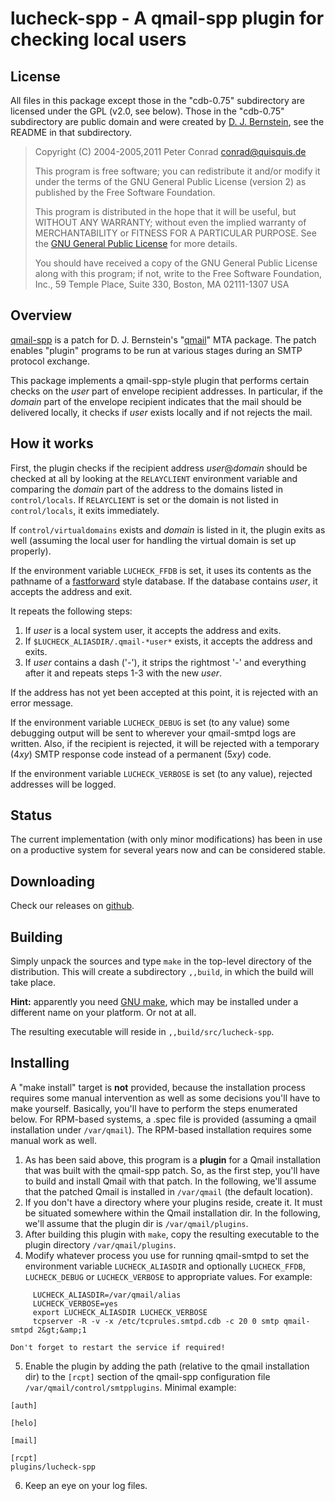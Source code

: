 # lucheck-spp - A qmail-spp plugin for checking local users

## License

All files in this package except those in the "cdb-0.75" subdirectory are licensed under the GPL (v2.0, see below). Those in the "cdb-0.75" subdirectory are public domain and were created by [D. J. Bernstein](https://cr.yp.to/djb.html), see the README in that subdirectory.

> Copyright (C) 2004-2005,2011 Peter Conrad <conrad@quisquis.de>
> 
> This program is free software; you can redistribute it and/or modify it under
> the terms of the GNU General Public License (version 2) as published by the Free
> Software Foundation.
> 
> This program is distributed in the hope that it will be useful, but WITHOUT
> ANY WARRANTY; without even the implied warranty of MERCHANTABILITY or FITNESS
> FOR A PARTICULAR PURPOSE.  See the [GNU General Public License](http://www.gnu.org/licenses/old-licenses/gpl-2.0.html#SEC1) for
> more details.
> 
> You should have received a copy of the GNU General Public License along with
> this program; if not, write to the Free Software Foundation, Inc., 59 Temple
> Place, Suite 330, Boston, MA  02111-1307  USA

## Overview

[qmail-spp](https://qmail-spp.sourceforge.net) is a patch for D. J. Bernstein's "[qmail](https://qmail.org)" MTA package. The patch enables "plugin" programs to be run at various stages during an SMTP protocol exchange.

This package implements a qmail-spp-style plugin that performs certain checks on the *user* part of envelope recipient addresses. In particular, if the *domain* part of the envelope recipient indicates that the mail should be delivered locally, it checks if *user* exists locally and if not rejects
the mail.

## How it works

First, the plugin checks if the recipient address *user*@*domain* should be checked at all by looking at the `RELAYCLIENT` environment variable and comparing the *domain* part of the address to the domains listed in `control/locals`. If `RELAYCLIENT` is set or the domain is not listed in `control/locals`, it exits immediately.

If `control/virtualdomains` exists and *domain* is listed in it, the plugin exits as well (assuming the local user for handling the virtual domain is set up properly).

If the environment variable `LUCHECK_FFDB` is set, it uses its contents as the pathname of a
[fastforward](https://cr.yp.to/fastforward.html) style database. If the database contains *user*, it accepts the address and exit.

It repeats the following steps:

1. If *user* is a local system user, it accepts the address and exits.
2. If `$LUCHECK_ALIASDIR/.qmail-*user*` exists, it accepts the address and exits.
3. If *user* contains a dash ('-'), it strips the rightmost '-' and everything after it and repeats steps 1-3 with the new *user*.

If the address has not yet been accepted at this point, it is rejected with an error message.

If the environment variable `LUCHECK_DEBUG` is set (to any value) some debugging output will be sent to wherever your qmail-smtpd logs are written.  Also, if the recipient is rejected, it will be rejected with a temporary (4*xy*) SMTP response code instead of a permanent (5*xy*) code.

If the environment variable `LUCHECK_VERBOSE` is set (to any value), rejected addresses will be logged.

## Status

The current implementation (with only minor modifications) has been in use on a productive system for several years now and can be considered stable.

## Downloading

Check our releases on [github](https://github.com/pmconrad/lucheck-spp/tags).

## Building

Simply unpack the sources and type `make` in the top-level directory of the distribution. This will create a subdirectory `,,build`, in which the build will take place.

**Hint:** apparently you need [GNU make](https://savannah.gnu.org/projects/make), which may be installed under a different name on your platform. Or not at all.

The resulting executable will reside in `,,build/src/lucheck-spp`.

## Installing

A "make install" target is **not** provided, because the installation process requires some manual intervention as well as some decisions you'll have to make yourself. Basically, you'll have to perform the steps enumerated below.  For RPM-based systems, a .spec file is provided (assuming a qmail installation under `/var/qmail`). The RPM-based installation requires some manual work as well.

1. As has been said above, this program is a **plugin** for a Qmail installation that was built with the qmail-spp patch. So, as the first step, you'll have to build and install Qmail with that patch.
    In the following, we'll assume that the patched Qmail is installed in `/var/qmail` (the default location).
2. If you don't have a directory where your plugins reside, create it. It must be situated somewhere within the Qmail installation dir.
    In the following, we'll assume that the plugin dir is `/var/qmail/plugins`.
3. After building this plugin with `make`, copy the resulting executable to the plugin directory `/var/qmail/plugins`.
4. Modify whatever process you use for running qmail-smtpd to set the environment variable `LUCHECK_ALIASDIR` and optionally `LUCHECK_FFDB`, `LUCHECK_DEBUG` or `LUCHECK_VERBOSE` to appropriate values.
    For example:
```
     LUCHECK_ALIASDIR=/var/qmail/alias
     LUCHECK_VERBOSE=yes
     export LUCHECK_ALIASDIR LUCHECK_VERBOSE
     tcpserver -R -v -x /etc/tcprules.smtpd.cdb -c 20 0 smtp qmail-smtpd 2&gt;&amp;1
```
    Don't forget to restart the service if required!
5. Enable the plugin by adding the path (relative to the qmail installation dir) to the `[rcpt]` section of the qmail-spp configuration file `/var/qmail/control/smtpplugins`.
    Minimal example:
```
[auth]

[helo]

[mail]

[rcpt]
plugins/lucheck-spp
```

6. Keep an eye on your log files.
